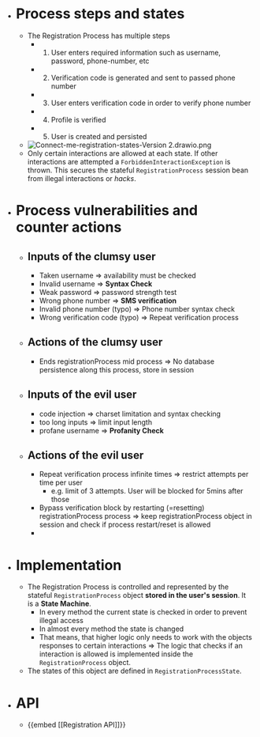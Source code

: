 - # Process steps and states
	- The Registration Process has multiple steps
		- 1) User enters required information such as username, password, phone-number, etc
		- 2) Verification code is generated and sent to passed phone number
		- 3) User enters verification code in order to verify phone number
		- 4) Profile is verified
		- 5) User is created and persisted
	- ![Connect-me-registration-states-Version 2.drawio.png](../assets/Connect-me-registration-states-Version_2.drawio_1649361849438_0.png)
	- Only certain interactions are allowed at each state. If other interactions are attempted a `ForbiddenInteractionException` is thrown. This secures the stateful `RegistrationProcess` session bean from illegal interactions or _hacks_.
- # Process vulnerabilities and counter actions
	- ## Inputs of the clumsy user
		- Taken username => availability must be checked
		- Invalid username => **Syntax Check**
		- Weak password => password strength test
		- Wrong phone number => **SMS verification**
		- Invalid phone number (typo) => Phone number syntax check
		- Wrong verification code (typo) => Repeat verification process
	- ## Actions of the clumsy user
		- Ends registrationProcess mid process => No database persistence along this process, store in session
	- ## Inputs of the evil user
		- code injection => charset limitation and syntax checking
		- too long inputs => limit input length
		- profane username => **Profanity Check**
	- ## Actions of the evil user
		- Repeat verification process infinite times => restrict attempts per time per user
			- e.g. limit of 3 attempts. User will be blocked for 5mins after those
		- Bypass verification block by restarting (=resetting) registrationProcess process => keep registrationProcess object in session and check if process restart/reset is allowed
		-
- # Implementation
	- The Registration Process is controlled and represented by the stateful `RegistrationProcess` object **stored in the user's session**. It is a **State Machine**.
		- In every method the current state is checked in order to prevent illegal access
		- In almost every method the state is changed
		- That means, that higher logic only needs to work with the objects responses to certain interactions => The logic that checks if an interaction is allowed is implemented inside the `RegistrationProcess` object.
	- The states of this object are defined in `RegistrationProcessState`.
- # API
	- {{embed [[Registration API]]}}